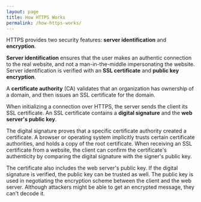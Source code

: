 ```yaml
---
layout: page
title: How HTTPS Works
permalink: /how-https-works/
---
```


HTTPS provides two security features: **server identification** and **encryption**.

**Server identification** ensures that the user makes an authentic connection to the real website, and not a man-in-the-middle impersonating the website. Server identification is verified with an **SSL certificate** and **public key encryption**.

A **certificate authority** (CA) validates that an organization has ownership of a domain, and then issues an SSL certificate for the domain.

When initializing a connection over HTTPS, the server sends the client its SSL certificate. An SSL certificate contains a **digital signature** and the **web server's public key**.

The digital signature proves that a specific certificate authority created a certificate. A browser or operating system implicitly trusts certain certificate authorities, and holds a copy of the root certificate. When receiving an SSL certificate from a website, the client can confirm the certificate's authenticity by comparing the digital signature with the signer's public key.

The certificate also includes the web server's public key. If the digital signature is verified, the public key can be trusted as well. The public key is used in negotiating the encryption scheme between the client and the web server. Although attackers might be able to get an encrypted message, they can't decode it.